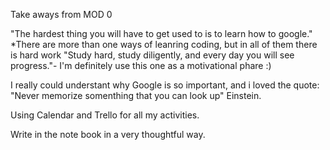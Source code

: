 Take aways from MOD 0


"The hardest thing you will have to get used to is to learn how to google."
*There are more than one ways of leanring coding, but in all of them there is hard work "Study hard, study diligently, and every day you will see progress."- I'm definitely use this one as a motivational phare :)

I really could understant why Google is so important, and i loved the quote: "Never memorize somenthing that you can look up" Einstein.

Using Calendar and Trello for all my activities.

Write in the note book in a very thoughtful way.

